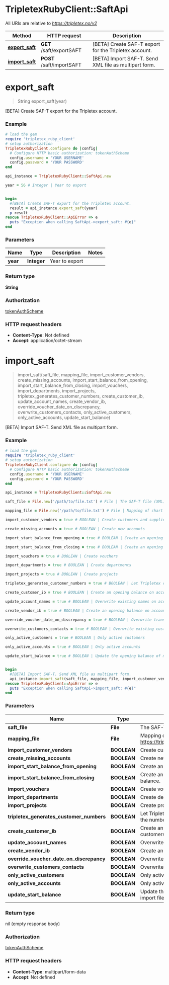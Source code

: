 # TripletexRubyClient::SaftApi

All URIs are relative to *https://tripletex.no/v2*

Method | HTTP request | Description
------------- | ------------- | -------------
[**export_saft**](SaftApi.md#export_saft) | **GET** /saft/exportSAFT | [BETA] Create SAF-T export for the Tripletex account.
[**import_saft**](SaftApi.md#import_saft) | **POST** /saft/importSAFT | [BETA] Import SAF-T. Send XML file as multipart form.


# **export_saft**
> String export_saft(year)

[BETA] Create SAF-T export for the Tripletex account.



### Example
```ruby
# load the gem
require 'tripletex_ruby_client'
# setup authorization
TripletexRubyClient.configure do |config|
  # Configure HTTP basic authorization: tokenAuthScheme
  config.username = 'YOUR USERNAME'
  config.password = 'YOUR PASSWORD'
end

api_instance = TripletexRubyClient::SaftApi.new

year = 56 # Integer | Year to export


begin
  #[BETA] Create SAF-T export for the Tripletex account.
  result = api_instance.export_saft(year)
  p result
rescue TripletexRubyClient::ApiError => e
  puts "Exception when calling SaftApi->export_saft: #{e}"
end
```

### Parameters

Name | Type | Description  | Notes
------------- | ------------- | ------------- | -------------
 **year** | **Integer**| Year to export | 

### Return type

**String**

### Authorization

[tokenAuthScheme](../README.md#tokenAuthScheme)

### HTTP request headers

 - **Content-Type**: Not defined
 - **Accept**: application/octet-stream



# **import_saft**
> import_saft(saft_file, mapping_file, import_customer_vendors, create_missing_accounts, import_start_balance_from_opening, import_start_balance_from_closing, import_vouchers, import_departments, import_projects, tripletex_generates_customer_numbers, create_customer_ib, update_account_names, create_vendor_ib, override_voucher_date_on_discrepancy, overwrite_customers_contacts, only_active_customers, only_active_accounts, update_start_balance)

[BETA] Import SAF-T. Send XML file as multipart form.



### Example
```ruby
# load the gem
require 'tripletex_ruby_client'
# setup authorization
TripletexRubyClient.configure do |config|
  # Configure HTTP basic authorization: tokenAuthScheme
  config.username = 'YOUR USERNAME'
  config.password = 'YOUR PASSWORD'
end

api_instance = TripletexRubyClient::SaftApi.new

saft_file = File.new('/path/to/file.txt') # File | The SAF-T file (XML)

mapping_file = File.new('/path/to/file.txt') # File | Mapping of chart of accounts (Excel). See https://tripletex.no/resources/examples/saft_account_mapping.xls

import_customer_vendors = true # BOOLEAN | Create customers and suppliers

create_missing_accounts = true # BOOLEAN | Create new accounts

import_start_balance_from_opening = true # BOOLEAN | Create an opening balance from the import file's starting balance.

import_start_balance_from_closing = true # BOOLEAN | Create an opening balance from the import file's outgoing balance.

import_vouchers = true # BOOLEAN | Create vouchers

import_departments = true # BOOLEAN | Create departments

import_projects = true # BOOLEAN | Create projects

tripletex_generates_customer_numbers = true # BOOLEAN | Let Tripletex create customer and supplier numbers and ignore the numbers in the import file.

create_customer_ib = true # BOOLEAN | Create an opening balance on accounts receivable from customers

update_account_names = true # BOOLEAN | Overwrite existing names on accounts

create_vendor_ib = true # BOOLEAN | Create an opening balance on accounts payable

override_voucher_date_on_discrepancy = true # BOOLEAN | Overwrite transaction date on period discrepancies.

overwrite_customers_contacts = true # BOOLEAN | Overwrite existing customers/contacts

only_active_customers = true # BOOLEAN | Only active customers

only_active_accounts = true # BOOLEAN | Only active accounts

update_start_balance = true # BOOLEAN | Update the opening balance of main ledger accounts from the import file by import before the opening balance.


begin
  #[BETA] Import SAF-T. Send XML file as multipart form.
  api_instance.import_saft(saft_file, mapping_file, import_customer_vendors, create_missing_accounts, import_start_balance_from_opening, import_start_balance_from_closing, import_vouchers, import_departments, import_projects, tripletex_generates_customer_numbers, create_customer_ib, update_account_names, create_vendor_ib, override_voucher_date_on_discrepancy, overwrite_customers_contacts, only_active_customers, only_active_accounts, update_start_balance)
rescue TripletexRubyClient::ApiError => e
  puts "Exception when calling SaftApi->import_saft: #{e}"
end
```

### Parameters

Name | Type | Description  | Notes
------------- | ------------- | ------------- | -------------
 **saft_file** | **File**| The SAF-T file (XML) | 
 **mapping_file** | **File**| Mapping of chart of accounts (Excel). See https://tripletex.no/resources/examples/saft_account_mapping.xls | 
 **import_customer_vendors** | **BOOLEAN**| Create customers and suppliers | 
 **create_missing_accounts** | **BOOLEAN**| Create new accounts | 
 **import_start_balance_from_opening** | **BOOLEAN**| Create an opening balance from the import file&#39;s starting balance. | 
 **import_start_balance_from_closing** | **BOOLEAN**| Create an opening balance from the import file&#39;s outgoing balance. | 
 **import_vouchers** | **BOOLEAN**| Create vouchers | 
 **import_departments** | **BOOLEAN**| Create departments | 
 **import_projects** | **BOOLEAN**| Create projects | 
 **tripletex_generates_customer_numbers** | **BOOLEAN**| Let Tripletex create customer and supplier numbers and ignore the numbers in the import file. | 
 **create_customer_ib** | **BOOLEAN**| Create an opening balance on accounts receivable from customers | 
 **update_account_names** | **BOOLEAN**| Overwrite existing names on accounts | 
 **create_vendor_ib** | **BOOLEAN**| Create an opening balance on accounts payable | 
 **override_voucher_date_on_discrepancy** | **BOOLEAN**| Overwrite transaction date on period discrepancies. | 
 **overwrite_customers_contacts** | **BOOLEAN**| Overwrite existing customers/contacts | 
 **only_active_customers** | **BOOLEAN**| Only active customers | 
 **only_active_accounts** | **BOOLEAN**| Only active accounts | 
 **update_start_balance** | **BOOLEAN**| Update the opening balance of main ledger accounts from the import file by import before the opening balance. | 

### Return type

nil (empty response body)

### Authorization

[tokenAuthScheme](../README.md#tokenAuthScheme)

### HTTP request headers

 - **Content-Type**: multipart/form-data
 - **Accept**: Not defined



